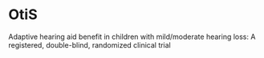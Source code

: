 # OtiS
Adaptive hearing aid benefit in children with mild/moderate hearing loss: A registered, double-blind, randomized clinical trial
